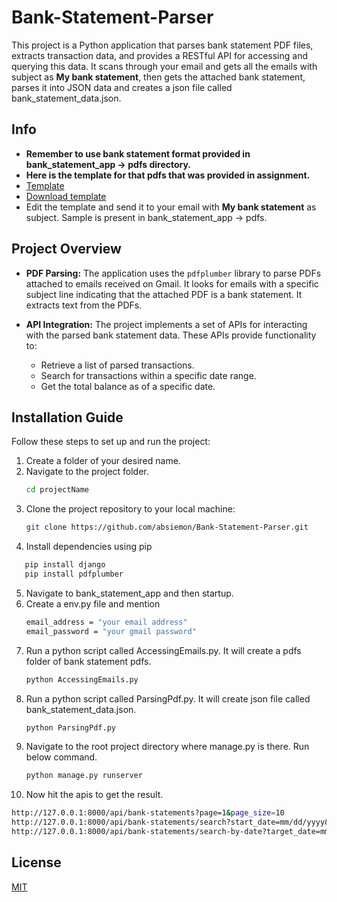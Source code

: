 # Bank-Statement-Parser
This project is a Python application that parses bank statement PDF files, extracts transaction data, and provides a RESTful API for accessing and querying this data.
It scans through your email and gets all the emails with subject as **My bank statement**, then gets the attached bank statement, parses it into JSON data and creates a json file called 
bank_statement_data.json.

## Info
- **Remember to use bank statement format provided in bank_statement_app -> pdfs directory.**
- **Here is the template for that pdfs that was provided in assignment.**
- [Template](https://templatelab.com/wp-content/uploads/2020/07/Bank-Statement-Template-1-TemplateLab-1.jpg)
- [Download template](https://templatelab.com/bank-statement/)
- Edit the template and send it to your email with **My bank statement** as subject. Sample is present in bank_statement_app -> pdfs.
  
## Project Overview

- **PDF Parsing:** The application uses the `pdfplumber` library to parse PDFs attached to emails received on Gmail. It looks for emails with a specific subject line indicating that the attached PDF is a bank statement. It extracts text from the PDFs.

- **API Integration:** The project implements a set of APIs for interacting with the parsed bank statement data. These APIs provide functionality to:
  - Retrieve a list of parsed transactions.
  - Search for transactions within a specific date range.
  - Get the total balance as of a specific date.

## Installation Guide

Follow these steps to set up and run the project:
1. Create a folder of your desired name.
2. Navigate to the project folder.
   ```bash
   cd projectName
   ```
3. Clone the project repository to your local machine:
   ```bash
   git clone https://github.com/absiemon/Bank-Statement-Parser.git
   ```
4. Install dependencies using pip
```bash
   pip install django
   pip install pdfplumber
   ```
5. Navigate to bank_statement_app and then startup.
6. Create a env.py file and mention
   ```bash
   email_address = "your email address"
   email_password = "your gmail password"
   ```
7. Run a python script called AccessingEmails.py. It will create a pdfs folder of bank statement pdfs.
   ```bash
   python AccessingEmails.py
   ```
8. Run a python script called ParsingPdf.py. It will create json file called bank_statement_data.json.
   ```bash
   python ParsingPdf.py
   ```
9. Navigate to the root project directory where manage.py is there. Run below command.
   ```bash
   python manage.py runserver
   ```
10. Now hit the apis to get the result.
   ```bash
   http://127.0.0.1:8000/api/bank-statements?page=1&page_size=10
   http://127.0.0.1:8000/api/bank-statements/search?start_date=mm/dd/yyyy&end_date=mm/dd/yyyy
   http://127.0.0.1:8000/api/bank-statements/search-by-date?target_date=mm/dd/yyyy
   ```
## License

[MIT](https://choosealicense.com/licenses/mit/)
